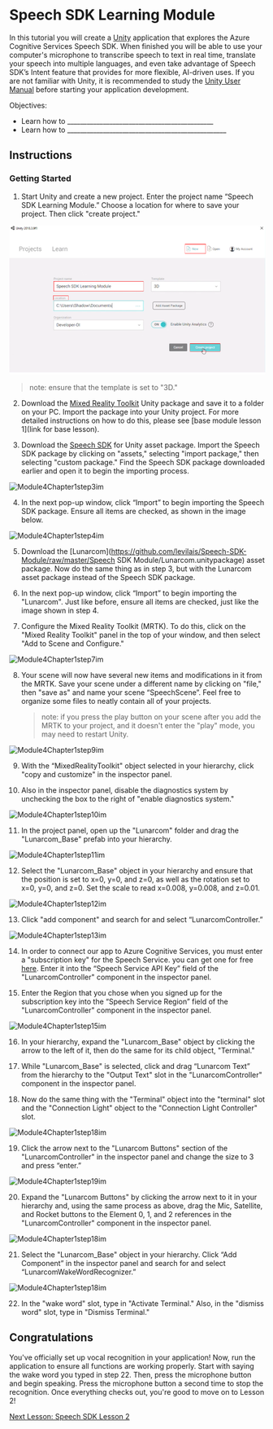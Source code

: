 # Speech SDK Learning Module

In this tutorial you will create a [Unity](https://unity3d.com/) application that explores the Azure Cognitive Services Speech SDK.  When finished you will be able to use your computer's microphone to transcribe speech to text in real time, translate your speech into multiple languages, and even take advantage of Speech SDK’s Intent feature that provides for more flexible, AI-driven uses. If you are not familiar with Unity, it is recommended to study the [Unity User Manual](https://docs.unity3d.com/Manual/UnityManual.html) before starting your application development.

Objectives:

- Learn how to _____________________________________________
- Learn how to _________________________________________________

## Instructions

### Getting Started

1. Start Unity and create a new project. Enter the project name “Speech SDK Learning Module.” Choose a location for where to save your project. Then click "create project."

![Module2Chapter3step1im](images/module4chapter1step1im.PNG)

> note: ensure that the template is set to "3D."

2. Download the [Mixed Reality Toolkit](https://github.com/Microsoft/MixedRealityToolkit-Unity/releases/download/v2.0.0-RC1/Microsoft.MixedReality.Toolkit.Unity.Foundation-v2.0.0-RC1.unitypackage) Unity package and save it to a folder on your PC. Import the package into your Unity project. For more detailed instructions on how to do this, please see [base module lesson 1](link for base lesson). 

3. Download the [Speech SDK](https://aka.ms/csspeech/unitypackage) for Unity asset package. Import the Speech SDK package by clicking on "assets," selecting "import package," then selecting "custom package." Find the Speech SDK package downloaded earlier and open it to begin the importing process.

![Module4Chapter1step3im](C:images/module4Chapter1Step3im.png)

4. In the next pop-up window, click “Import” to begin importing the Speech SDK package. Ensure all items are checked, as shown in the image below.

![Module4Chapter1step4im](C:images/module4Chapter1Step4im.png)

5. Download the [Lunarcom](https://github.com/levilais/Speech-SDK-Module/raw/master/Speech SDK Module/Lunarcom.unitypackage) asset package. Now do the same thing as in step 3, but with the Lunarcom asset package instead of the Speech SDK package. 
6. In the next pop-up window, click “Import” to begin importing the "Lunarcom". Just like before, ensure all items are checked, just like the image shown in step 4.

7. Configure the Mixed Reality Toolkit (MRTK). To do this, click on the "Mixed Reality Toolkit" panel in the top of your window, and then select "Add to Scene and Configure."

![Module4Chapter1step7im](C:images/module4Chapter1Step7im.png)

8. Your scene will now have several new items and modifications in it from the MRTK. Save your scene under a different name by clicking on "file," then "save as" and name your scene “SpeechScene”. Feel free to organize some files to neatly contain all of your projects.

   > note: if you press the play button on your scene after you add the MRTK to your project, and it doesn't enter the  "play" mode, you may need to restart Unity. 

![Module4Chapter1step9im](C:images/module4Chapter1Step9im.png)

9. With the “MixedRealityToolkit" object selected in your hierarchy, click "copy and customize" in the inspector panel.

10. Also in the inspector panel, disable the diagnostics system by unchecking the box to the right of "enable diagnostics system."

![Module4Chapter1step10im](C:images/module4Chapter1Step10im.png)

11. In the project panel, open up the "Lunarcom" folder and drag the "Lunarcom_Base" prefab into your hierarchy.

![Module4Chapter1step11im](C:images/module4Chapter1Step11im.png)

12. Select the "Lunarcom_Base" object in your hierarchy and ensure that the position is set to x=0, y=0, and z=0, as well as the rotation set to x=0, y=0, and z=0. Set the scale to read x=0.008, y=0.008, and z=0.01.

![Module4Chapter1step12im](C:images/module4Chapter1Step12im.PNG)

13. Click "add component" and search for and select “LunarcomController.”

![Module4Chapter1step13im](C:images/module4Chapter1Step13im.png)

14. In order to connect our app to Azure Cognitive Services, you must enter a "subscription key" for the Speech Service. you can get one for free [here](https://docs.microsoft.com/en-us/azure/cognitive-services/speech-service/get-started). Enter it into the “Speech Service API Key” field of the "LunarcomController" component in the inspector panel.

15. Enter the Region that you chose when you signed up for the subscription key into the “Speech Service Region” field of the "LunarcomController" component in the inspector panel.

![Module4Chapter1step15im](C:images/module4Chapter1Step15im.png)

16. In your hierarchy, expand the "Lunarcom_Base" object by clicking the arrow to the left of it, then do the same for its child object, "Terminal."

17. While "Lunarcom_Base" is selected, click and drag “Lunarcom Text” from the hierarchy to the "Output Text" slot in the "LunarcomController" component in the inspector panel.
18. Now do the same thing with the "Terminal" object into the "terminal" slot and the "Connection Light" object to the "Connection Light Controller" slot.

![Module4Chapter1step18im](C:images/module4Chapter1Step18im.png)

19. Click the arrow next to the "Lunarcom Buttons" section of the "LunarcomController" in the inspector panel and change the size to 3 and press “enter.”

![Module4Chapter1step19im](C:images/module4Chapter1Step19im.png)

20. Expand the "Lunarcom Buttons" by clicking the arrow next to it in your hierarchy and, using the same process as above, drag the Mic, Satellite, and Rocket buttons to the Element 0, 1, and 2 references in the "LunarcomController" component in the inspector panel.

![Module4Chapter1step18im](C:images/module4Chapter1Step20im.PNG)

21. Select the "Lunarcom_Base" object in your hierarchy. Click “Add Component” in the inspector panel and search for and select “LunarcomWakeWordRecognizer.”

![Module4Chapter1step18im](C:images/module4Chapter1Step21im.PNG)

22. In the "wake word" slot, type in "Activate Terminal." Also, in the "dismiss word" slot, type in "Dismiss Terminal."

## Congratulations

You've officially set up vocal recognition in your application! Now, run the application to ensure all functions are working properly. Start with saying the wake word you typed in step 22. Then, press the microphone button and begin speaking. Press the microphone button a second time to stop the recognition. Once everything checks out, you're good to move on to Lesson 2!

[Next Lesson: Speech SDK Lesson 2](placeholderlink)

